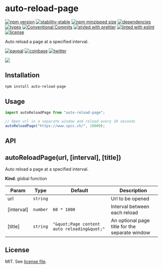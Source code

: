 # auto-reload-page

[![npm version](https://img.shields.io/npm/v/auto-reload-page)](https://www.npmjs.com/package/auto-reload-page)
[![stability-stable](https://img.shields.io/badge/stability-stable-green.svg)](https://www.npmjs.com/package/auto-reload-page)
[![npm minzipped size](https://img.shields.io/bundlephobia/minzip/auto-reload-page)](https://www.npmjs.com/package/auto-reload-page)
[![dependencies](https://img.shields.io/david/dmnsgn/auto-reload-page)](https://github.com/dmnsgn/auto-reload-page/blob/main/package.json)
[![types](https://img.shields.io/npm/types/auto-reload-page)](https://github.com/microsoft/TypeScript)
[![Conventional Commits](https://img.shields.io/badge/Conventional%20Commits-1.0.0-fa6673.svg)](https://conventionalcommits.org)
[![styled with prettier](https://img.shields.io/badge/styled_with-Prettier-f8bc45.svg?logo=prettier)](https://github.com/prettier/prettier)
[![linted with eslint](https://img.shields.io/badge/linted_with-ES_Lint-4B32C3.svg?logo=eslint)](https://github.com/eslint/eslint)
[![license](https://img.shields.io/github/license/dmnsgn/auto-reload-page)](https://github.com/dmnsgn/auto-reload-page/blob/main/LICENSE.md)

Auto reload a page at a specified interval.

[![paypal](https://img.shields.io/badge/donate-paypal-informational?logo=paypal)](https://paypal.me/dmnsgn)
[![coinbase](https://img.shields.io/badge/donate-coinbase-informational?logo=coinbase)](https://commerce.coinbase.com/checkout/56cbdf28-e323-48d8-9c98-7019e72c97f3)
[![twitter](https://img.shields.io/twitter/follow/dmnsgn?style=social)](https://twitter.com/dmnsgn)

![](https://raw.githubusercontent.com/dmnsgn/auto-reload-page/main/screenshot.gif)

## Installation

```bash
npm install auto-reload-page
```

## Usage

```js
import autoReloadPage from "auto-reload-page";

// Open url in a separate window and reload every 10 seconds
autoReloadPage("https://www.ipcc.ch/", 10000);
```

## API

<!-- api-start -->

<a name="autoReloadPage"></a>

## autoReloadPage(url, [interval], [title])

Auto reload a page at a specified interval.

**Kind**: global function

| Param      | Type                | Default                                                            | Description                                    |
| ---------- | ------------------- | ------------------------------------------------------------------ | ---------------------------------------------- |
| url        | <code>string</code> |                                                                    | Url to be opened                               |
| [interval] | <code>number</code> | <code>60 \* 1000</code>                                            | Interval between each reload                   |
| [title]    | <code>string</code> | <code>&quot;\&quot;Page content auto reloading\&quot;&quot;</code> | An optional page title for the separate window |

<!-- api-end -->

## License

MIT. See [license file](https://github.com/dmnsgn/auto-reload-page/blob/main/LICENSE.md).
